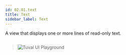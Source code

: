 ```yaml
---
id: 02.01.text
title: Text
sidebar_label: Text
---
```


A view that displays one or more lines of read-only text.

``` ts

```
>![Tuval UI Playground](https://github.com/tuvalframework/website/blob/main/versioned_docs/version-1.6.0/forms-library/images/01.01_01.PNG?raw)

